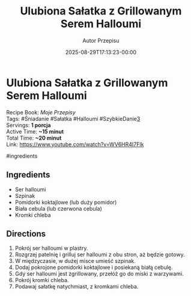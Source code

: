 ﻿---
draft: true
title: "Ulubiona Sałatka z Grillowanym Serem Halloumi"
author: "Autor Przepisu"
recipe_image: images/recipe-headers/default.avif
date: 2025-08-29T17:13:23-00:00
categories: ["sniadania"]
tags: ["draft"]
tagline: "Przepis do sformatowania"
servings: 4
prep_time: 15
cook: true
cook_time: 30
calories: 300
protein: 20
fat: 10
carbohydrate: 25
---
# Ulubiona Sałatka z Grillowanym Serem Halloumi

Recipe Book: _Moje Przepisy_  
Tags: #Śniadanie #Sałatka #Halloumi #SzybkieDanie[3](https://nomadbynature.xyz/jak-tworzyc-relacyjne-bazy-danych-w-notion-darmowy-szablon)  
Servings: **1 porcja**  
Active Time: **~15 minut**  
Total Time: **~20 minut**  
Link: https://www.youtube.com/watch?v=WV6HR4I7Flk

#ingredients
## Ingredients

-  Ser halloumi
-  Szpinak
-  Pomidorki koktajlowe (lub duży pomidor)
-  Biała cebula (lub czerwona cebula)
-  Kromki chleba

## Directions

1. Pokrój ser halloumi w plastry.
2. Rozgrzej patelnię i grilluj ser halloumi z obu stron, aż będzie gotowy.
3. W międzyczasie, w dużej misce umieść szpinak.
4. Dodaj pokrojone pomidorki koktajlowe i posiekaną białą cebulę.
5. Gdy ser halloumi jest zgrillowany, przełóż go do miski z warzywami.
6. Pokrój kromki chleba.
7. Podawaj sałatkę natychmiast, z kromkami chleba.
